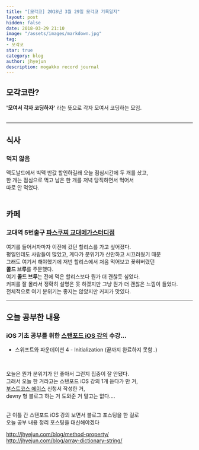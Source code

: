 ```yaml
---
title: "[모각코] 2018년 3월 29일 모각코 기록일지"
layout: post
hidden: false
date: 2018-03-29 21:10
image: "/assets/images/markdown.jpg"
tag:
- 모각코
star: true
category: blog
author: jhyejun
description: mogakko record journal
---
```


## **모각코란?**
**'모여서 각자 코딩하자'** 라는 뜻으로 각자 모여서 코딩하는 모임.<br>
<br>

---

## **식사**
### 먹지 않음<br>
맥도날드에서 빅맥 반값 할인하길래 오늘 점심시간에 두 개를 샀고,<br>
한 개는 점심으로 먹고 남은 한 개를 저녁 당직하면서 먹어서<br>
따로 안 먹었다.<br>
<br>

## **카페**
### 교대역 5번출구 **[파스쿠찌 교대메가스터디점](https://store.naver.com/restaurants/detail?id=33979985)**
여기를 들어서자마자 이전에 갔던 할리스를 가고 싶어졌다.<br>
평일인데도 사람들이 많았고, 게다가 분위기가 산만하고 시끄러웠기 때문<br>
그래도 여기서 해야했기에 저번 할리스에서 처음 먹어보고 꽂혀버렸던<br>
**콜드 브루**를 주문했다.<br>
여기 **콜드 브루**는 전에 먹은 할리스보다 뭔가 더 괜찮듯 싶었다.<br>
커피를 잘 몰라서 정확히 설명은 못 하겠지만 그냥 뭔가 더 괜찮은 느낌이 들었다.<br>
전체적으로 여기 분위기는 좋지는 않았지만 커피가 맛있다.

---

## **오늘 공부한 내용**
### iOS 기초 공부를 위한 **[스탠포드 iOS 강의](https://www.inflearn.com/course/stanford-ios-한글자막-강의/)** 수강...
- 스위프트와 파운데이션 4 - Initialization (끝까지 완료하지 못함..)
<br>

오늘은 뭔가 분위기가 안 좋아서 그런지 집중이 잘 안됐다.<br>
그래서 오늘 한 거라고는 스탠포드 iOS 강의 1개 듣다가 만 거,<br>
[부스트코스 에이스](http://www.edwith.org/boost-course/intro) 신청서 작성한 거,<br>
devny 형 블로그 하는 거 도와준 거 말고는 없다....<br>

<br>
근 이틀 간 스탠포드 iOS 강의 보면서 블로그 포스팅을 한 걸로<br>
오늘 공부 내용 정리 포스팅을 대신해야겠다<br>

<http://jhyejun.com/blog/method-property/><br>
<http://jhyejun.com/blog/array-dictionary-string/>